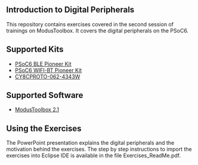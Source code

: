 ## Introduction to Digital Peripherals

This repository contains exercises covered in the second session of trainings on ModusToolbox. It covers the digital peripherals on the PSoC6. 

## Supported Kits
*	[PSoC6 BLE Pioneer Kit](https://www.cypress.com/documentation/development-kitsboards/psoc-6-ble-pioneer-kit-cy8ckit-062-ble)
*	[PSoC6 WIFI-BT Pioneer Kit](https://www.cypress.com/documentation/development-kitsboards/psoc-6-wifi-bt-pioneer-kit-cy8ckit-062-wifi-bt)
*	[CY8CPROTO-062-4343W](https://www.cypress.com/documentation/development-kitsboards/psoc-6-wi-fi-bt-prototyping-kit-cy8cproto-062-4343w)


## Supported Software
* [ModusToolbox 2.1](https://www.cypress.com/products/modustoolbox-software-environment)


## Using the Exercises
The PowerPoint presentation explains the digital peripherals and the motivation behind the exercises. The step by step instructions to import the exercises into Eclipse IDE is available in the file Exercises_ReadMe.pdf. 






